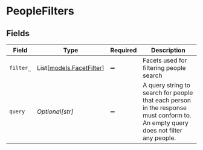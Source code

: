 # PeopleFilters


## Fields

| Field                                                                                                                            | Type                                                                                                                             | Required                                                                                                                         | Description                                                                                                                      |
| -------------------------------------------------------------------------------------------------------------------------------- | -------------------------------------------------------------------------------------------------------------------------------- | -------------------------------------------------------------------------------------------------------------------------------- | -------------------------------------------------------------------------------------------------------------------------------- |
| `filter_`                                                                                                                        | List[[models.FacetFilter](../models/facetfilter.md)]                                                                             | :heavy_minus_sign:                                                                                                               | Facets used for filtering people search                                                                                          |
| `query`                                                                                                                          | *Optional[str]*                                                                                                                  | :heavy_minus_sign:                                                                                                               | A query string to search for people that each person in the response must conform to. An empty query does not filter any people. |